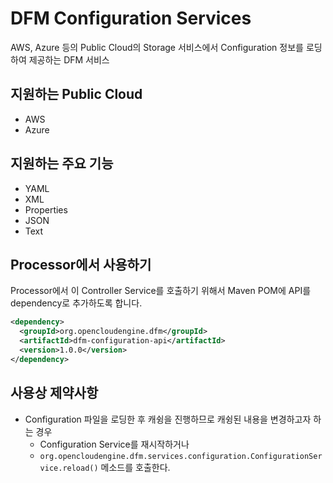 # DFM Configuration Services

AWS, Azure 등의 Public Cloud의 Storage 서비스에서 Configuration 정보를 로딩하여 제공하는 DFM 서비스

## 지원하는 Public Cloud

* AWS
* Azure

## 지원하는 주요 기능

* YAML
* XML
* Properties
* JSON
* Text

## Processor에서 사용하기

Processor에서 이 Controller Service를 호출하기 위해서 Maven POM에 API를 dependency로 추가하도록 합니다.

```xml
<dependency>
  <groupId>org.opencloudengine.dfm</groupId>
  <artifactId>dfm-configuration-api</artifactId>
  <version>1.0.0</version>
</dependency>
```

## 사용상 제약사항

* Configuration 파일을 로딩한 후 캐슁을 진행하므로 캐슁된 내용을 변경하고자 하는 경우
    * Configuration Service를 재시작하거나
    * `org.opencloudengine.dfm.services.configuration.ConfigurationService.reload()` 메소드를 호출한다.


